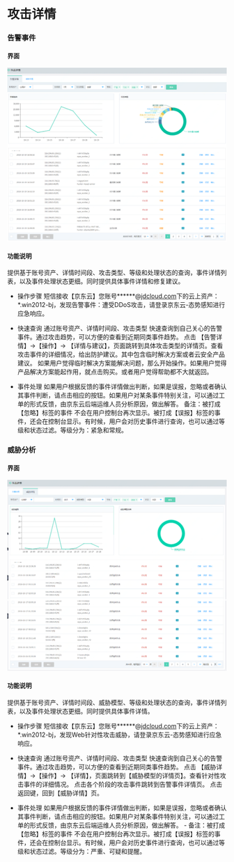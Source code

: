# 攻击详情

### 告警事件

#### 界面

![](../../../../image/Situational-Awareness/ad-11.png)

#### 功能说明
提供基于账号资产、详情时间段、攻击类型、等级和处理状态的查询，事件详情列表，以及事件处理状态更细。同时提供具体事件详情和修复建议。

- 操作步骤
短信接收【京东云】您账号***\***@[jdcloud.com](https://jdcloud.com/)下的云上资产：*.win2012-bj，发现告警事件：遭受DDoS攻击，请登录京东云-态势感知进行应急响应。

 - 快速查询
通过账号资产、详情时间段、攻击类型 快速查询到自己关心的告警事件。通过攻击趋势，可以方便的查看到近期同类事件趋势。
点击 【告警详情】->【操作】-> 【详情与建议】，页面跳转到具体攻击类型的详情页。查看攻击事件的详细情况，给出防护建议。其中包含临时解决方案或者云安全产品建议。
如果用户觉得临时解决方案能解决问题，那么开始操作。如果用户觉得产品解决方案能起作用，就点击购买。或者用户觉得帮助都不大就返回。

  - 事件处理
如果用户根据反馈的事件详情做出判断，如果是误报，忽略或者确认其事件判断，请点击相应的按钮。如果用户对某条事件特别关注，可以通过工单的形式反馈，由京东云后端运维人员分析原因，做出解答。
备注：被打成【忽略】标签的事件 不会在用户控制台再次显示。被打成【误报】标签的事件，还会在控制台显示。有时候，用户会对历史事件进行查询，也可以通过等级和状态过滤。等级分为：紧急和常规。

### 威胁分析

#### 界面

  ![](../../../../image/Situational-Awareness/ad-22.png)

#### 功能说明
提供基于账号资产、详情时间段、威胁模型、等级和处理状态的查询，事件详情列表，以及事件处理状态更细。同时提供具体事件详情。

- 操作步骤
短信接收【京东云】您账号***\***@[jdcloud.com](https://jdcloud.com/)下的云上资产：*.win2012-bj，发现Web针对性攻击威胁，请登录京东云-态势感知进行应急响应。

 - 快速查询
通过账号资产、详情时间段、攻击类型 快速查询到自己关心的告警事件。通过攻击趋势，可以方便的查看到近期同类事件趋势。
点击 【威胁详情】->【操作】-> 【详情】，页面跳转到【威胁模型的详情页】。查看针对性攻击事件的详细情况。
点击各个阶段的攻击事件跳转到告警事件详情页。
点击返回键，回到【威胁详情】页。

- 事件处理
如果用户根据反馈的事件详情做出判断，如果是误报，忽略或者确认其事件判断，请点击相应的按钮。如果用户对某条事件特别关注，可以通过工单的形式反馈，由京东云后端运维人员分析原因，做出解答。
        - 备注：被打成【忽略】标签的事件 不会在用户控制台再次显示。被打成【误报】标签的事件，还会在控制台显示。有时候，用户会对历史事件进行查询，也可以通过等级和状态过滤。等级分为：严重、可疑和提醒。
